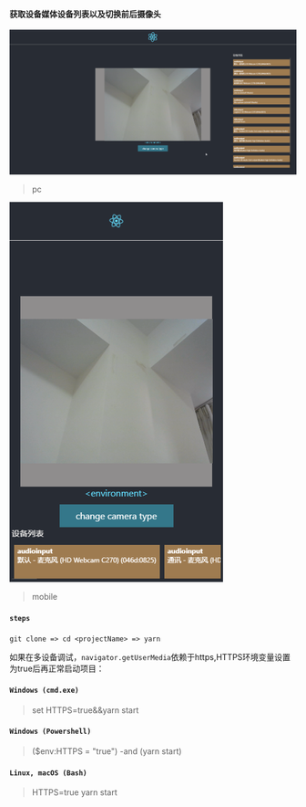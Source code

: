 
#### 获取设备媒体设备列表以及切换前后摄像头
![PC](./src/assets/pc.png)

>pc

![mobile](./src/assets/mo.png)

>mobile

#### `steps`

`git clone => cd <projectName> => yarn`

如果在多设备调试，`navigator.getUserMedia`依赖于https,HTTPS环境变量设置为true后再正常启动项目：

#### `Windows (cmd.exe)`

>set HTTPS=true&&yarn start

#### `Windows (Powershell)`

>($env:HTTPS = "true") -and (yarn start)

#### `Linux, macOS (Bash)`

>HTTPS=true yarn start